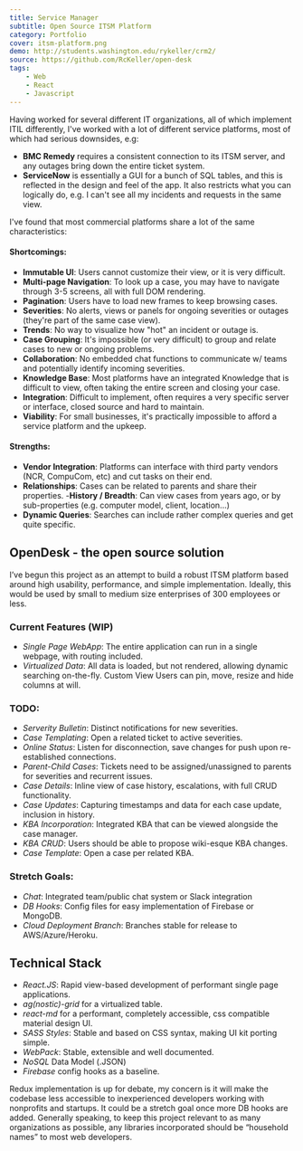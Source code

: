 ```yaml
---
title: Service Manager
subtitle: Open Source ITSM Platform
category: Portfolio
cover: itsm-platform.png
demo: http://students.washington.edu/rykeller/crm2/
source: https://github.com/RcKeller/open-desk
tags:
    - Web
    - React
    - Javascript
---
```


Having worked for several different IT organizations, all of which implement ITIL differently, I've worked with a lot of different service platforms, most of which had serious downsides, e.g:

- **BMC Remedy** requires a consistent connection to its ITSM server, and any outages bring down the entire ticket system.
- **ServiceNow** is essentially a GUI for a bunch of SQL tables, and this is reflected in the design and feel of the app. It also restricts what you can logically do, e.g. I can't see all my incidents and requests in the same view.

I've found that most commercial platforms share a lot of the same characteristics:

#### Shortcomings:
- **Immutable UI**: Users cannot customize their view, or it is very difficult.
- **Multi-page Navigation**: To look up a case, you may have to navigate through 3-5 screens, all with full DOM rendering.
- **Pagination**: Users have to load new frames to keep browsing cases.
- **Severities**: No alerts, views or panels for ongoing severities or outages (they're part of the same case view).
- **Trends**: No way to visualize how "hot" an incident or outage is.
- **Case Grouping**: It's impossible (or very difficult) to group and relate cases to new or ongoing problems.
- **Collaboration**: No embedded chat functions to communicate w/ teams and potentially identify incoming severities.
- **Knowledge Base**: Most platforms have an integrated Knowledge that is difficult to view, often taking the entire screen and closing your case.
- **Integration**: Difficult to implement, often requires a very specific server or interface, closed source and hard to maintain.
- **Viability**: For small businesses, it's practically impossible to afford a service platform and the upkeep.

#### Strengths:
- **Vendor Integration**: Platforms can interface with third party vendors (NCR, CompuCom, etc) and cut tasks on their end.
- **Relationships**: Cases can be related to parents and share their properties.
-**History / Breadth**: Can view cases from years ago, or by sub-properties (e.g. computer model, client, location...)
- **Dynamic Queries**: Searches can include rather complex queries and get quite specific.

## OpenDesk - the open source solution

I’ve begun this project as an attempt to build a robust ITSM platform based around high usability, performance, and simple implementation. Ideally, this would be used by small to medium size enterprises of 300 employees or less.

### Current Features (WIP)

- *Single Page WebApp*: The entire application can run in a single webpage, with routing included.
- *Virtualized Data*: All data is loaded, but not rendered, allowing dynamic searching on-the-fly.
Custom View	Users can pin, move, resize and hide columns at will.

### TODO:

- *Serverity Bulletin*: Distinct notifications for new severities.
- *Case Templating*: Open a related ticket to active severities.
- *Online Status*: Listen for disconnection, save changes for push upon re-established connections.
- *Parent-Child Cases*: Tickets need to be assigned/unassigned to parents for severities and recurrent issues.
- *Case Details*: Inline view of case history, escalations, with full CRUD functionality.
- *Case Updates*: Capturing timestamps and data for each case update, inclusion in history.
- *KBA Incorporation*: Integrated KBA that can be viewed alongside the case manager.
- *KBA CRUD*: Users should be able to propose wiki-esque KBA changes.
- *Case Template*: Open a case per related KBA.

### Stretch Goals:

- *Chat*: Integrated team/public chat system or Slack integration
- *DB Hooks*: Config files for easy implementation of Firebase or MongoDB.
- *Cloud Deployment Branch*: Branches stable for release to AWS/Azure/Heroku.

## Technical Stack

- *React.JS*: Rapid view-based development of performant single page applications.
- *ag(nostic)-grid* for a virtualized table.
- *react-md* for a performant, completely accessible, css compatible material design UI.
- *SASS Styles*: Stable and based on CSS syntax, making UI kit porting simple.
- *WebPack*: Stable, extensible and well documented.
- *NoSQL* Data Model (.JSON)
- *Firebase* config hooks as a baseline.

Redux implementation is up for debate, my concern is it will make the codebase less accessible to inexperienced developers working with nonprofits and startups. It could be a stretch goal once more DB hooks are added. Generally speaking, to keep this project relevant to as many organizations as possible, any libraries incorporated should be “household names” to most web developers.
